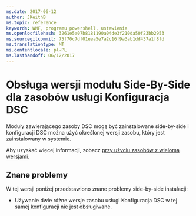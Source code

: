```yaml
---
ms.date: 2017-06-12
author: JKeithB
ms.topic: reference
keywords: WMF, programu powershell, ustawienia
ms.openlocfilehash: 3261e5a07b8181190a04de3f210da50f23bb2953
ms.sourcegitcommit: 75f70c7df01eea5e7a2c16f9a3ab1dd437a1f8fd
ms.translationtype: MT
ms.contentlocale: pl-PL
ms.lasthandoff: 06/12/2017
---
```

# <a name="side-by-side-module-versioning-support-for-dsc-resources"></a>Obsługa wersji modułu Side-By-Side dla zasobów usługi Konfiguracja DSC

Moduły zawierającego zasoby DSC mogą być zainstalowane side-by-side i konfiguracji DSC można użyć określonej wersji zasobu, który jest zainstalowany w systemie.

Aby uzyskać więcej informacji, zobacz [przy użyciu zasobów z wieloma wersjami](https://msdn.microsoft.com/powershell/dsc/sxsresource).

## <a name="known-issues"></a>Znane problemy

W tej wersji poniżej przedstawiono znane problemy side-by-side instalacji:

-   Używanie dwie różne wersje zasobu usługi Konfiguracja DSC w tej samej konfiguracji nie jest obsługiwane.

